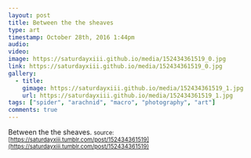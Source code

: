 ```yaml
---
layout: post
title: Between the the sheaves
type: art
timestamp: October 28th, 2016 1:44pm
audio: 
video: 
image: https://saturdayxiii.github.io/media/152434361519_0.jpg
link: https://saturdayxiii.github.io/media/152434361519_0.jpg
gallery:
  - title: 
    gimage: https://saturdayxiii.github.io/media/152434361519_1.jpg
    url: https://saturdayxiii.github.io/media/152434361519_1.jpg
tags: ["spider", "arachnid", "macro", "photography", "art"]
comments: true
---
```

Between the the sheaves.
<small>source: [https://saturdayxiii.tumblr.com/post/152434361519](https://saturdayxiii.tumblr.com/post/152434361519)</small>